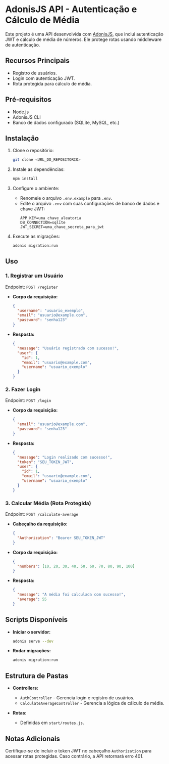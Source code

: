 # AdonisJS API - Autenticação e Cálculo de Média

Este projeto é uma API desenvolvida com [AdonisJS](https://adonisjs.com/), que inclui autenticação JWT e cálculo de média de números. Ele protege rotas usando middleware de autenticação.

## Recursos Principais

- Registro de usuários.
- Login com autenticação JWT.
- Rota protegida para cálculo de média.

## Pré-requisitos

- Node.js
- AdonisJS CLI
- Banco de dados configurado (SQLite, MySQL, etc.)

## Instalação

1. Clone o repositório:
   ```bash
   git clone <URL_DO_REPOSITORIO>
   ```

2. Instale as dependências:
   ```bash
   npm install
   ```

3. Configure o ambiente:
   - Renomeie o arquivo `.env.example` para `.env`.
   - Edite o arquivo `.env` com suas configurações de banco de dados e chave JWT:
     ```env
     APP_KEY=uma_chave_aleatoria
     DB_CONNECTION=sqlite
     JWT_SECRET=uma_chave_secreta_para_jwt
     ```

4. Execute as migrações:
   ```bash
   adonis migration:run
   ```

## Uso

### 1. Registrar um Usuário

Endpoint: `POST /register`

- **Corpo da requisição:**
  ```json
  {
    "username": "usuario_exemplo",
    "email": "usuario@example.com",
    "password": "senha123"
  }
  ```

- **Resposta:**
  ```json
  {
    "message": "Usuário registrado com sucesso!",
    "user": {
      "id": 1,
      "email": "usuario@example.com",
      "username": "usuario_exemplo"
    }
  }
  ```

### 2. Fazer Login

Endpoint: `POST /login`

- **Corpo da requisição:**
  ```json
  {
    "email": "usuario@example.com",
    "password": "senha123"
  }
  ```

- **Resposta:**
  ```json
  {
    "message": "Login realizado com sucesso!",
    "token": "SEU_TOKEN_JWT",
    "user": {
      "id": 1,
      "email": "usuario@example.com",
      "username": "usuario_exemplo"
    }
  }
  ```

### 3. Calcular Média (Rota Protegida)

Endpoint: `POST /calculate-average`

- **Cabeçalho da requisição:**
  ```json
  {
    "Authorization": "Bearer SEU_TOKEN_JWT"
  }
  ```

- **Corpo da requisição:**
  ```json
  {
    "numbers": [10, 20, 30, 40, 50, 60, 70, 80, 90, 100]
  }
  ```

- **Resposta:**
  ```json
  {
    "message": "A média foi calculada com sucesso!",
    "average": 55
  }
  ```

## Scripts Disponíveis

- **Iniciar o servidor:**
  ```bash
  adonis serve --dev
  ```

- **Rodar migrações:**
  ```bash
  adonis migration:run
  ```

## Estrutura de Pastas

- **Controllers:**
  - `AuthController` - Gerencia login e registro de usuários.
  - `CalculateAverageController` - Gerencia a lógica de cálculo de média.

- **Rotas:**
  - Definidas em `start/routes.js`.

## Notas Adicionais

Certifique-se de incluir o token JWT no cabeçalho `Authorization` para acessar rotas protegidas. Caso contrário, a API retornará erro 401.
